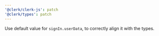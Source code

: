 ```yaml
---
'@clerk/clerk-js': patch
'@clerk/types': patch
---
```


Use default value for `signIn.userData`, to correctly align it with the types.
